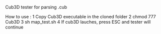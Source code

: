 Cub3D tester for parsing .cub

How to use :
1 Copy Cub3D executable in the cloned folder
2 chmod 777 Cub3D
3 sh map_test.sh
4 If cub3D lauches, press ESC and tester will continue
